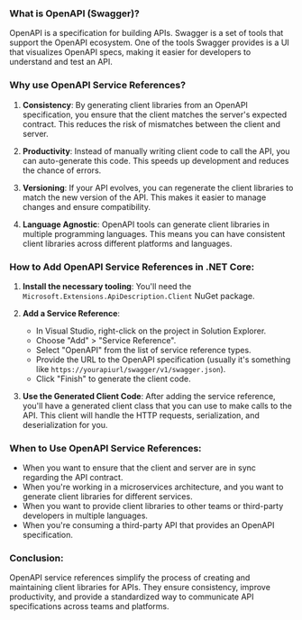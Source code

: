 ﻿
### What is OpenAPI (Swagger)?
OpenAPI is a specification for building APIs. Swagger is a set of tools that support the OpenAPI ecosystem. One of the tools Swagger provides is a UI that visualizes OpenAPI specs, making it easier for developers to understand and test an API.

### Why use OpenAPI Service References?
1. **Consistency**: By generating client libraries from an OpenAPI specification, you ensure that the client matches the server's expected contract. This reduces the risk of mismatches between the client and server.
  
2. **Productivity**: Instead of manually writing client code to call the API, you can auto-generate this code. This speeds up development and reduces the chance of errors.
  
3. **Versioning**: If your API evolves, you can regenerate the client libraries to match the new version of the API. This makes it easier to manage changes and ensure compatibility.

4. **Language Agnostic**: OpenAPI tools can generate client libraries in multiple programming languages. This means you can have consistent client libraries across different platforms and languages.

### How to Add OpenAPI Service References in .NET Core:
1. **Install the necessary tooling**: You'll need the `Microsoft.Extensions.ApiDescription.Client` NuGet package.

2. **Add a Service Reference**:
   - In Visual Studio, right-click on the project in Solution Explorer.
   - Choose "Add" > "Service Reference".
   - Select "OpenAPI" from the list of service reference types.
   - Provide the URL to the OpenAPI specification (usually it's something like `https://yourapiurl/swagger/v1/swagger.json`).
   - Click "Finish" to generate the client code.

3. **Use the Generated Client Code**: After adding the service reference, you'll have a generated client class that you can use to make calls to the API. This client will handle the HTTP requests, serialization, and deserialization for you.

### When to Use OpenAPI Service References:
- When you want to ensure that the client and server are in sync regarding the API contract.
- When you're working in a microservices architecture, and you want to generate client libraries for different services.
- When you want to provide client libraries to other teams or third-party developers in multiple languages.
- When you're consuming a third-party API that provides an OpenAPI specification.

### Conclusion:
OpenAPI service references simplify the process of creating and maintaining client libraries for APIs. They ensure consistency, improve productivity, and provide a standardized way to communicate API specifications across teams and platforms.